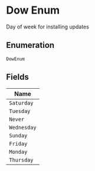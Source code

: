 
# Dow Enum

Day of week for installing updates

## Enumeration

`DowEnum`

## Fields

| Name |
|  --- |
| `Saturday` |
| `Tuesday` |
| `Never` |
| `Wednesday` |
| `Sunday` |
| `Friday` |
| `Monday` |
| `Thursday` |

